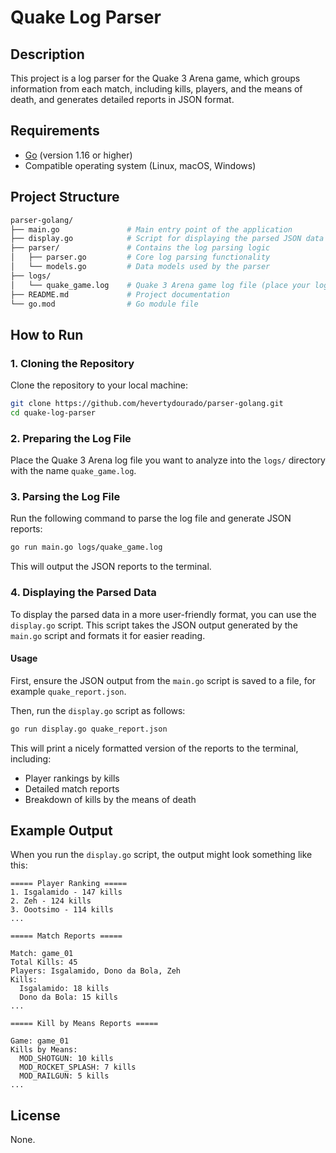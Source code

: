 # Quake Log Parser

## Description

This project is a log parser for the Quake 3 Arena game, which groups information from each match, including kills, players, and the means of death, and generates detailed reports in JSON format.

## Requirements

- [Go](https://golang.org/doc/install) (version 1.16 or higher)
- Compatible operating system (Linux, macOS, Windows)

## Project Structure

```bash
parser-golang/
├── main.go               # Main entry point of the application
├── display.go            # Script for displaying the parsed JSON data in a user-friendly format
├── parser/               # Contains the log parsing logic
│   ├── parser.go         # Core log parsing functionality
│   └── models.go         # Data models used by the parser
├── logs/
│   └── quake_game.log    # Quake 3 Arena game log file (place your log file here)
├── README.md             # Project documentation
└── go.mod                # Go module file
```

## How to Run

### 1. Cloning the Repository

Clone the repository to your local machine:

```bash
git clone https://github.com/hevertydourado/parser-golang.git
cd quake-log-parser
```

### 2. Preparing the Log File

Place the Quake 3 Arena log file you want to analyze into the `logs/` directory with the name `quake_game.log`.

### 3. Parsing the Log File

Run the following command to parse the log file and generate JSON reports:

```bash
go run main.go logs/quake_game.log
```

This will output the JSON reports to the terminal.

### 4. Displaying the Parsed Data

To display the parsed data in a more user-friendly format, you can use the `display.go` script. This script takes the JSON output generated by the `main.go` script and formats it for easier reading.

#### Usage

First, ensure the JSON output from the `main.go` script is saved to a file, for example `quake_report.json`.

Then, run the `display.go` script as follows:

```bash
go run display.go quake_report.json
```

This will print a nicely formatted version of the reports to the terminal, including:

- Player rankings by kills
- Detailed match reports
- Breakdown of kills by the means of death

## Example Output

When you run the `display.go` script, the output might look something like this:

```
===== Player Ranking =====
1. Isgalamido - 147 kills
2. Zeh - 124 kills
3. Oootsimo - 114 kills
...

===== Match Reports =====

Match: game_01
Total Kills: 45
Players: Isgalamido, Dono da Bola, Zeh
Kills:
  Isgalamido: 18 kills
  Dono da Bola: 15 kills
...

===== Kill by Means Reports =====

Game: game_01
Kills by Means:
  MOD_SHOTGUN: 10 kills
  MOD_ROCKET_SPLASH: 7 kills
  MOD_RAILGUN: 5 kills
...
```

## License

None.
```

